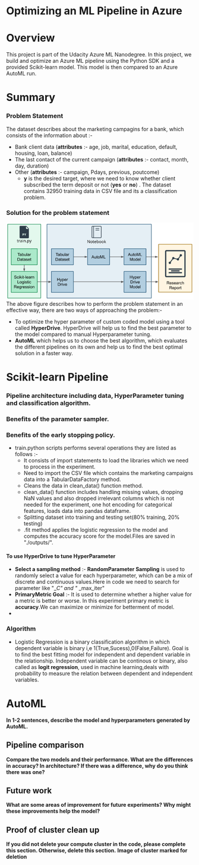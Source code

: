 # Optimizing an ML Pipeline in Azure

# Overview

This project is part of the Udacity Azure ML Nanodegree.
In this project, we build and optimize an Azure ML pipeline using the Python SDK and a provided Scikit-learn model.
This model is then compared to an Azure AutoML run.

# Summary

### **Problem Statement**

The dataset describes about the marketing campagins for a bank, which consists of the information about :-

- Bank client data (**attributes** :- age, job, marital, education, default, housing, loan, balance)
- The last contact of the current campaign (**attributes** :- contact, month, day, duration)
- Other (**attributes** :- campaign, Pdays, previous, poutcome)
  - **y** is the desired target, where we need to know whether client subscribed the term deposit or not (**yes** or **no**) . The dataset contains 32950 training data in CSV file and its a classification problem.

### **Solution for the problem statement**

![Optimizing_ML_Pipeline](azure_pipeline.png)
The above figure describes how to perform the problem statement in an effective way, there are two ways of approaching the problem:-

- To optimize the hyper parameter of custom coded model using a tool called **HyperDrive**. HyperDrive will help us to find the best parameter to the model compared to manual Hyperparameter tuning.
- **AutoML** which helps us to choose the best algorithm, which evaluates the different pipelines on its own and help us to find the best optimal solution in a faster way.

# Scikit-learn Pipeline

### Pipeline architecture including data, HyperParameter tuning and classification algorithm.

### Benefits of the parameter sampler.

### Benefits of the early stopping policy.

- train.python scripts performs several operations they are listed as follows :-
  - It consists of import statements to load the libraries which we need to process in the experiment.
  - Need to import the CSV file which contains the marketing campaigns data into a TabularDataFactory method.
  - Cleans the data in clean_data() function method.
  - clean_data() function includes handling missing values, dropping NaN values and also dropped irrelevant columns which is not needed for the experiment, one hot encoding for categorical features, loads data into pandas dataframe.
  - Splitting dataset into training and testing set(80% training, 20% testing)
  - .fit method applies the logistic regression to the model and computes the accuracy score for the model.Files are saved in "./outputs/".

#### To use HyperDrive to tune HyperParameter

- **Select a sampling method** :- **RandomParameter Sampling** is used to randomly select a value for each hyperparameter, which can be a mix of discrete and continuous values.Here in code we need to search for parameter like "\__C" and "_ \_max_iter"
- **PrimaryMetric Goal** :- It is used to determine whether a higher value for a metric is better or worse. In this experiment primary metric is **accuracy**.We can maximize or minimize for betterment of model.
-

### Algorithm

- Logistic Regression is a binary classification algorithm in which dependent variable is binary i,e
  1(True,Sucess),0(False,Failure). Goal is to find the best fitting model for independent and dependent variable in the relationship. Independent variable can be continous or binary, also called as **logit regression**, used in machine learning,deals with probability to measure the relation between dependent and independent variables.

# AutoML

**In 1-2 sentences, describe the model and hyperparameters generated by AutoML.**

## Pipeline comparison

**Compare the two models and their performance. What are the differences in accuracy? In architecture? If there was a difference, why do you think there was one?**

## Future work

**What are some areas of improvement for future experiments? Why might these improvements help the model?**

## Proof of cluster clean up

**If you did not delete your compute cluster in the code, please complete this section. Otherwise, delete this section.**
**Image of cluster marked for deletion**
